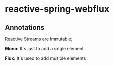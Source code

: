 # reactive-spring-webflux

## Annotations
Reactive Streams are Immutable;

**Mono:** It´s just to add a single element

**Flux:** It´s used to add multiple elements